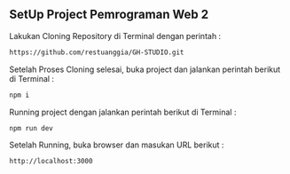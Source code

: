 ## SetUp Project Pemrograman Web 2

Lakukan Cloning Repository di Terminal dengan perintah :

```bash
https://github.com/restuanggia/GH-STUDIO.git
```

Setelah Proses Cloning selesai, buka project dan jalankan perintah berikut di Terminal :
```bash
npm i
```

Running project dengan jalankan perintah berikut di Terminal :
```bash
npm run dev
```

Setelah Running, buka browser dan masukan URL berikut :
```bash
http://localhost:3000
```
